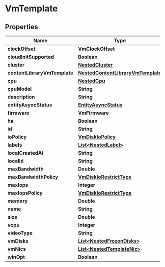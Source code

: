 

# VmTemplate


## Properties

Name | Type | Description | Notes
------------ | ------------- | ------------- | -------------
**clockOffset** | **VmClockOffset** |  | 
**cloudInitSupported** | **Boolean** |  | 
**cluster** | [**NestedCluster**](NestedCluster.md) |  | 
**contentLibraryVmTemplate** | [**NestedContentLibraryVmTemplate**](NestedContentLibraryVmTemplate.md) |  |  [optional]
**cpu** | [**NestedCpu**](NestedCpu.md) |  | 
**cpuModel** | **String** |  | 
**description** | **String** |  | 
**entityAsyncStatus** | [**EntityAsyncStatus**](EntityAsyncStatus.md) |  |  [optional]
**firmware** | **VmFirmware** |  | 
**ha** | **Boolean** |  | 
**id** | **String** |  | 
**ioPolicy** | [**VmDiskIoPolicy**](VmDiskIoPolicy.md) |  |  [optional]
**labels** | [**List&lt;NestedLabel&gt;**](NestedLabel.md) |  |  [optional]
**localCreatedAt** | **String** |  |  [optional]
**localId** | **String** |  | 
**maxBandwidth** | **Double** |  |  [optional]
**maxBandwidthPolicy** | [**VmDiskIoRestrictType**](VmDiskIoRestrictType.md) |  |  [optional]
**maxIops** | **Integer** |  |  [optional]
**maxIopsPolicy** | [**VmDiskIoRestrictType**](VmDiskIoRestrictType.md) |  |  [optional]
**memory** | **Double** |  | 
**name** | **String** |  | 
**size** | **Double** |  | 
**vcpu** | **Integer** |  | 
**videoType** | **String** |  |  [optional]
**vmDisks** | [**List&lt;NestedFrozenDisks&gt;**](NestedFrozenDisks.md) |  |  [optional]
**vmNics** | [**List&lt;NestedTemplateNic&gt;**](NestedTemplateNic.md) |  |  [optional]
**winOpt** | **Boolean** |  | 



